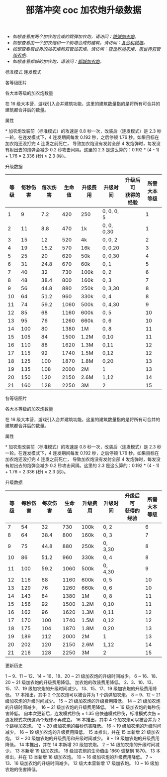 ﻿---
title: "部落冲突 coc 加农炮升级数据"
navTitle: "加农炮"
shownTitle: "加农炮"
description: "加农炮很适合防御单个目标。升级加农炮可以增强火力。注意！防御建筑在升级时不能开火！"
module: upgrade-home
imgFolder: home_buildings/0301
wiki: https://clashofclans.fandom.com/wiki/Cannon
canonical: /upgrade/0301-Cannon
---

<script setup>
const tableExtraInfoStandardMode = [
    {
        "column": 4,
        "type": "cost",
        "gpClass": "building",
        "icon": "Gold"
    },
    {
        "column": 5,
        "type": "time",
        "gpClass": "building"
    },
    {
        "column": 6,
        "type": "exp",
        "icon": "Exp"
    }
];
const tableExtraInfoGearUpMode = tableExtraInfoStandardMode;
</script>

- *如想查看由两个加农炮合成的跳弹加农炮，请访问：[跳弹加农炮](/upgrade/0313-Ricochet-Cannon)。*
- *如想查看由一个加农炮和一个箭塔合成的建筑，请访问：[复合机械塔](/upgrade/0317-Multi-Gear-Tower)。*
- *如想查看夜世界的加农炮和双管加农炮，请访问：[夜世界加农炮](/upgrade/1100-Cannon)、[夜世界双管加农炮](/upgrade/1101-Double-Cannon)。*
- *如想查看都城的加农炮，请访问：[都城加农炮](/upgrade/2201-Cannon)。*

<SwitchTabs contentClass="cp-unit-items" :stickyTabs="true" :pageTabs="true">
    <SwitchTab tabId="cp-unit-item-0" :activeTab="true">标准模式</SwitchTab>
    <SwitchTab tabId="cp-unit-item-1">连发模式</SwitchTab>
</SwitchTabs>

<!-- ↓↓↓ 标准模式 ↓↓↓ -->
<SwitchTabGroup id="cp-unit-item-0" class="cp-unit-items">
<UnitInfo :folder="$frontmatter.imgFolder" imgSrc="Cannon21.png" imgAlt="加农炮（标准模式）"
    :description="$frontmatter.description" :isSmallImg="true" />

<SmallTitle>各等级图片</SmallTitle>

<Panel>
    <UnitImgGroup title="未改装" :folder="$frontmatter.imgFolder">
        <UnitImg imgTitle="1 级" imgSrc="Cannon1.png" />
        <UnitImg imgTitle="2 级" imgSrc="Cannon2.png" />
        <UnitImg imgTitle="3 级" imgSrc="Cannon3.png" />
        <UnitImg imgTitle="4 级" imgSrc="Cannon4.png" />
        <UnitImg imgTitle="5 级" imgSrc="Cannon5.png" />
        <UnitImg imgTitle="6 级" imgSrc="Cannon6.png" />
        <UnitImg imgTitle="7 级" imgSrc="Cannon7.png" />
        <UnitImg imgTitle="8 级" imgSrc="Cannon8.png" />
        <UnitImg imgTitle="9 级" imgSrc="Cannon9.png" />
        <UnitImg imgTitle="10 级" imgSrc="Cannon10.png" />
        <UnitImg imgTitle="11 级" imgSrc="Cannon11.png" />
        <UnitImg imgTitle="12 级" imgSrc="Cannon12.png" />
        <UnitImg imgTitle="13 级" imgSrc="Cannon13.png" />
        <UnitImg imgTitle="14 级" imgSrc="Cannon14.png" />
        <UnitImg imgTitle="15 级" imgSrc="Cannon15.png" />
        <UnitImg imgTitle="16 级" imgSrc="Cannon16.png" />
        <UnitImg imgTitle="17 级" imgSrc="Cannon17.png" />
        <UnitImg imgTitle="18 级" imgSrc="Cannon18.png" />
        <UnitImg imgTitle="19 级" imgSrc="Cannon19.png" />
        <UnitImg imgTitle="20 级" imgSrc="Cannon20.png" />
        <UnitImg imgTitle="21 级" imgSrc="Cannon21.png" />
    </UnitImgGroup>
    <UnitImgGroup title="已改装，处于标准模式" :folder="$frontmatter.imgFolder">
        <UnitImg imgTitle="7 级" imgSrc="Cannon7A.png" />
        <UnitImg imgTitle="8 级" imgSrc="Cannon8A.png" />
        <UnitImg imgTitle="9 级" imgSrc="Cannon9A.png" />
        <UnitImg imgTitle="10 级" imgSrc="Cannon10A.png" />
        <UnitImg imgTitle="11 级" imgSrc="Cannon11A.png" />
        <UnitImg imgTitle="12 级" imgSrc="Cannon12A.png" />
        <UnitImg imgTitle="13 级" imgSrc="Cannon13A.png" />
        <UnitImg imgTitle="14 级" imgSrc="Cannon14A.png" />
        <UnitImg imgTitle="15 级" imgSrc="Cannon15A.png" />
        <UnitImg imgTitle="16 级" imgSrc="Cannon16A.png" />
        <UnitImg imgTitle="17 级" imgSrc="Cannon17A.png" />
        <UnitImg imgTitle="18 级" imgSrc="Cannon18A.png" />
        <UnitImg imgTitle="19 级" imgSrc="Cannon19A.png" />
        <UnitImg imgTitle="20 级" imgSrc="Cannon20A.png" />
        <UnitImg imgTitle="21 级" imgSrc="Cannon21A.png" />
    </UnitImgGroup>
</Panel>

<SmallTitle>各大本等级的加农炮数量</SmallTitle>

<BuildingNum>
    <BuildingNumRow title="大本等级" num="1, 2 - 4, 5 - 6,  7 - 9, 10, 11 - 15, 16, 17" />
    <BuildingNumRow title="建筑数量" num="1,     2,     3,      5,  6,       7,  3,  0" />
</BuildingNum>

在 16 级大本营，游戏引入合并建筑功能，这里的建筑数量指的是将所有可合并的建筑都合并后的数量。

<SmallTitle>属性</SmallTitle>

<UnitProperties>
    <UnitProperty pKey="占地面积" pValue="3×3" />
    <UnitProperty pKey="判定面积" pValue="2×2" :isJudgeSquare="true" />
    <UnitProperty pKey="伤害类型" pValue="单体伤害" />
    <UnitProperty pKey="攻击的目标" pValue="仅地面目标" />
    <UnitProperty pKey="射程" pValue="9 格" />
    <UnitProperty pKey="攻速" pValue="0.8 秒 1 发<sup>*</sup>" />
    <UnitProperty pKey="改装所需加农炮等级" pValue="7" />
    <UnitProperty pKey="改装所需夜世界双管加农炮等级" pValue="4" />
    <UnitProperty pKey="改装数量" pValue="仅限一个" />
    <UnitProperty pKey="改装时间" pValue="2" :isUpgradeTime="true" gpClass="building" />
    <UnitProperty pKey="改装费用" pValue="1M" :isUpgradeCost="true" resourceType="Gold" gpClass="building" />
</UnitProperties>

\* 加农炮改装前（标准模式）的攻速是 0.8 秒一次，改装后（连发模式）是 2.3 秒一轮。在连发模式下，4 连发期间每发 0.192 秒，之后停顿 1.76 秒。如果目标在加农炮还没打完 4 连发之前死亡， 导致加农炮没有发射全部 4 发炮弹时，每发没有射出去的炮弹会减少 0.2 秒攻击间隔。这里的 2.3 是这么算的：0.192 * (4 - 1) + 1.76 = 2.336 (秒) ≈ 2.3 (秒)。

<SmallTitle>升级数据</SmallTitle>

<UnitTable :tableExtraInfo="tableExtraInfoStandardMode">

| 等级 | 每秒伤害 | 每次伤害 | 生命值 | 升级费用 |   升级时间   |升级后可<br>获得的经验| 所需<br>大本等级 |
| ---- |   ---   |   ---   |   ---  |   ---   |     ---     |        ---          |       ---      |
|   1  |     9   |    7.2  |   420  |   250   |  0, 0, 0, 5 |                     |        1       |
|   2  |    11   |    8.8  |   470  |    1k   |  0, 0, 0,30 |                     |        1       |
|   3  |    15   |   12    |   520  |    4k   |  0, 0, 2    |                     |        2       |
|   4  |    19   |   15.2  |   570  |   16k   |  0, 0,20    |                     |        3       |
|   5  |    25   |   20    |   620  |   50k   |  0, 0,30    |                     |        4       |
|   6  |    31   |   24.8  |   670  |   60k   |  0, 1       |                     |        5       |
|   7  |    40   |   32    |   730  |  100k   |  0, 2       |                     |        6       |
|   8  |    48   |   38.4  |   800  |  160k   |  0, 3       |                     |        7       |
|   9  |    56   |   44.8  |   880  |  250k   |  0, 3,30    |                     |        8       |
|  10  |    64   |   51.2  |   960  |  330k   |  0, 4       |                     |        8       |
|  11  |    74   |   59.2  |  1060  |  500k   |  0, 4,30    |                     |        9       |
|  12  |    85   |   68    |  1160  |  600k   |  0, 5       |                     |       10       |
|  13  |    95   |   76    |  1260  |  660k   |  0, 6       |                     |       10       |
|  14  |   100   |   80    |  1380  |    1M   |  0, 8       |                     |       11       |
|  15  |   105   |   84    |  1500  |  1.2M   |  0,10       |                     |       11       |
|  16  |   110   |   88    |  1620  |  1.3M   |  0,11       |                     |       12       |
|  17  |   115   |   92    |  1740  |  1.5M   |  0,12       |                     |       12       |
|  18  |   125   |  100    |  1870  |  1.8M   |  0,20       |                     |       13       |
|  19  |   135   |  108    |  2000  |    2M   |  1          |                     |       13       |
|  20  |   150   |  120    |  2150  |  2.6M   |  1,12       |                     |       14       |
|  21  |   160   |  128    |  2250  |    3M   |  2          |                     |       15       |
</UnitTable>
</SwitchTabGroup>

<!-- ↓↓↓ 连发模式 ↓↓↓ -->
<SwitchTabGroup id="cp-unit-item-1" class="cp-unit-items">
<UnitInfo :folder="$frontmatter.imgFolder" imgSrc="Cannon21B.png" imgAlt="加农炮（连发模式）"
    :description="$frontmatter.description" :isSmallImg="true" />

<SmallTitle>各等级图片</SmallTitle>

<Panel>
    <UnitImgGroup title="已改装，处于连发模式" :folder="$frontmatter.imgFolder">
        <UnitImg imgTitle="7 级" imgSrc="Cannon7B.png" />
        <UnitImg imgTitle="8 级" imgSrc="Cannon8B.png" />
        <UnitImg imgTitle="9 级" imgSrc="Cannon9B.png" />
        <UnitImg imgTitle="10 级" imgSrc="Cannon10B.png" />
        <UnitImg imgTitle="11 级" imgSrc="Cannon11B.png" />
        <UnitImg imgTitle="12 级" imgSrc="Cannon12B.png" />
        <UnitImg imgTitle="13 级" imgSrc="Cannon13B.png" />
        <UnitImg imgTitle="14 级" imgSrc="Cannon14B.png" />
        <UnitImg imgTitle="15 级" imgSrc="Cannon15B.png" />
        <UnitImg imgTitle="16 级" imgSrc="Cannon16B.png" />
        <UnitImg imgTitle="17 级" imgSrc="Cannon17B.png" />
        <UnitImg imgTitle="18 级" imgSrc="Cannon18B.png" />
        <UnitImg imgTitle="19 级" imgSrc="Cannon19B.png" />
        <UnitImg imgTitle="20 级" imgSrc="Cannon20B.png" />
        <UnitImg imgTitle="21 级" imgSrc="Cannon21B.png" />
    </UnitImgGroup>
</Panel>

<SmallTitle>各大本等级的加农炮数量</SmallTitle>

<BuildingNum>
    <BuildingNumRow title="大本等级" num="1, 2 - 4, 5 - 6,  7 - 9, 10, 11 - 15, 16, 17" />
    <BuildingNumRow title="建筑数量" num="1,     2,     3,      5,  6,       7,  3,  0" />
</BuildingNum>

在 16 级大本营，游戏引入合并建筑功能，这里的建筑数量指的是将所有可合并的建筑都合并后的数量。

<SmallTitle>属性</SmallTitle>

<UnitProperties>
    <UnitProperty pKey="占地面积" pValue="3×3" />
    <UnitProperty pKey="判定面积" pValue="2×2" :isJudgeSquare="true" />
    <UnitProperty pKey="伤害类型" pValue="单体伤害" />
    <UnitProperty pKey="攻击的目标" pValue="仅地面目标" />
    <UnitProperty pKey="射程" pValue="7 格 " />
    <UnitProperty pKey="攻速" pValue="2.3 秒 4 发<sup>*</sup>" />
    <UnitProperty pKey="改装所需加农炮等级" pValue="7" />
    <UnitProperty pKey="改装所需夜世界双管加农炮等级" pValue="4" />
    <UnitProperty pKey="改装数量" pValue="仅限一个" />
    <UnitProperty pKey="改装时间" pValue="2" :isUpgradeTime="true" gpClass="building" />
    <UnitProperty pKey="改装费用" pValue="1M" :isUpgradeCost="true" resourceType="Gold" gpClass="building" />
</UnitProperties>

\* 加农炮改装前（标准模式）的攻速是 0.8 秒一次，改装后（连发模式）是 2.3 秒一轮。在连发模式下，4 连发期间每发 0.192 秒，之后停顿 1.76 秒。如果目标在加农炮还没打完 4 连发之前死亡， 导致加农炮没有发射全部 4 发炮弹时，每发没有射出去的炮弹会减少 0.2 秒攻击间隔。这里的 2.3 是这么算的：0.192 * (4 - 1) + 1.76 = 2.336 (秒) ≈ 2.3 (秒)。

<SmallTitle>升级数据</SmallTitle>

<UnitTable :tableExtraInfo="tableExtraInfoGearUpMode">

| 等级 | 每秒伤害 | 每次伤害 | 生命值 | 升级费用 |  升级时间  |升级后可<br>获得的经验| 所需<br>大本等级 |
| ---- |   ---   |   ---   |   ---  |   ---   |    ---    |        ---          |       ---      |
|   7  |    54   |   32    |   730  |  100k   |   0, 2    |                     |        6       |
|   8  |    64   |   38.4  |   800  |  160k   |   0, 3    |                     |        7       |
|   9  |    75   |   44.8  |   880  |  250k   |   0, 3,30 |                     |        8       |
|  10  |    86   |   51.2  |   960  |  330k   |   0, 4    |                     |        8       |
|  11  |   100   |   59.2  |  1060  |  500k   |   0, 4,30 |                     |        9       |
|  12  |   116   |   68    |  1160  |  600k   |   0, 5    |                     |       10       |
|  13  |   129   |   76    |  1260  |  660k   |   0, 6    |                     |       10       |
|  14  |   143   |   84    |  1380  |    1M   |   0, 8    |                     |       11       |
|  15  |   156   |   92    |  1500  |  1.2M   |   0,10    |                     |       11       |
|  16  |   162   |   96    |  1620  |  1.3M   |   0,11    |                     |       12       |
|  17  |   170   |  100    |  1740  |  1.5M   |   0,12    |                     |       12       |
|  18  |   175   |  104    |  1870  |  1.8M   |   0,20    |                     |       13       |
|  19  |   189   |  112    |  2000  |    2M   |   1       |                     |       13       |
|  20  |   202   |  120    |  2150  |  2.6M   |   1,12    |                     |       14       |
|  21  |   216   |  128    |  2250  |    3M   |   2       |                     |       15       |
</UnitTable>
</SwitchTabGroup>

<!-- ↓↓↓ 公共部分 ↓↓↓ -->
<SmallTitle>更新历史</SmallTitle>

<Timeline>
    <TimelineItem date="2025/03/24">
        <TimelineRow>1 ~ 9、11 ~ 12、14 ~ 16、18、20 ~ 21 级加农炮的升级时间减少。</TimelineRow>
        <TimelineRow>6 ~ 16、18、20 ~ 21 级加农炮的升级费用降低。</TimelineRow>
        <TimelineRow>加农炮的改装费用降低。</TimelineRow>
    </TimelineItem>
    <TimelineItem date="2025/02/10">
        <TimelineRow>2、3、10、13、15、17、19 级加农炮的升级时间减少。</TimelineRow>
        <TimelineRow>13、15、17、19 级加农炮的升级费用降低。</TimelineRow>
    </TimelineItem>
    <TimelineItem date="2024/11/25">
        <TimelineRow>17 本推出，其中 2 个加农炮可以被合并为 1 个跳弹加农炮。</TimelineRow>
        <TimelineRow>8 ~ 9、12 ~ 21 级加农炮的升级时间减少。</TimelineRow>
        <TimelineRow>15 ~ 21 级加农炮的升级费用降低。</TimelineRow>
    </TimelineItem>
    <TimelineItem date="2024/06/18">
        <TimelineRow>14 ~ 21 级加农炮的升级时间减少。</TimelineRow>
        <TimelineRow>16 ~ 21 级加农炮的升级费用降低。</TimelineRow>
    </TimelineItem>
    <TimelineItem date="2024/06/03">
        <TimelineRow>14 ~ 19 级加农炮的每秒伤害降低。</TimelineRow>
        <TimelineRow>自本次更新后，连发模式秒伤 = 1.35 倍快速模式秒伤，标准模式次伤 = 连发模式次伤这两个规律不再成立。</TimelineRow>
    </TimelineItem>
    <TimelineItem date="2023/12/12">
        <TimelineRow>16 本推出，其中 4 个加农炮可以被合并为 2 个跳弹加农炮。</TimelineRow>
    </TimelineItem>
    <TimelineItem date="2023/09/28">
        <TimelineRow>12 ~ 20 级加农炮的每秒伤害降低。</TimelineRow>
    </TimelineItem>
    <TimelineItem date="2023/06/12">
        <TimelineRow>16 ~ 19 级加农炮的升级时间减少。</TimelineRow>
        <TimelineRow>16 ~ 19 级加农炮的升级费用降低。</TimelineRow>
    </TimelineItem>
    <TimelineItem date="2022/10/10">
        <TimelineRow>15 本推出，并在 15 本新增 21 级加农炮。</TimelineRow>
        <TimelineRow>12 ~ 20 级加农炮的升级费用和升级时间减少。</TimelineRow>
    </TimelineItem>
    <TimelineItem date="2021/12/09">
        <TimelineRow>8 ~ 19 级加农炮的升级费用降低。</TimelineRow>
    </TimelineItem>
    <TimelineItem date="2021/04/12">
        <TimelineRow>14 本推出，并在 14 本新增 20 级加农炮。</TimelineRow>
        <TimelineRow>2 ~ 14 级加农炮的升级时间减少。</TimelineRow>
    </TimelineItem>
    <TimelineItem date="2020/06/22">
        <TimelineRow>13 本新增 19 级加农炮。</TimelineRow>
    </TimelineItem>
    <TimelineItem date="2020/03/30">
        <TimelineRow>18 级加农炮的生命值由 1860 调整到 1870。</TimelineRow>
    </TimelineItem>
    <TimelineItem date="2019/12/09">
        <TimelineRow>13 本推出，并在 13 本新增 18 级加农炮。</TimelineRow>
    </TimelineItem>
    <TimelineItem date="2019/04/02">
        <TimelineRow>10 ~ 16 级加农炮的升级费用降低。</TimelineRow>
        <TimelineRow>7 ~ 13、16 级加农炮的升级时间减少。</TimelineRow>
        <TimelineRow>12 级大本营新增 17 级加农炮。</TimelineRow>
    </TimelineItem>
    <TimelineItem date="2019/02/22">
        <TimelineRow>10 ~ 16 级加农炮的伤害降低。</TimelineRow>
    </TimelineItem>
    <TimelineItem :historyBottom="true" />
</Timeline>
